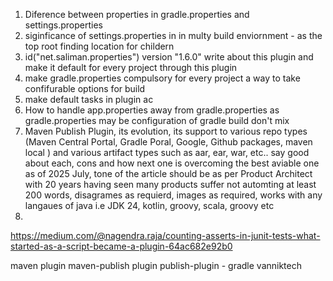 1. Diference between properties in gradle.properties and settings.properties
2. siginficance of settings.properties in in multy build enviornment - as the top root finding location for childern
3. id("net.saliman.properties") version "1.6.0" write about this plugin and make it default for every project through this plugin
4. make gradle.properties compulsory for every project a way to take confifurable options for build
5. make default tasks in plugin ac
6. How to handle app.properties away from gradle.properties as gradle.properties may be configuration of gradle build don't mix
7. Maven Publish Plugin, its evolution, its support to various repo types (Maven Central Portal, Gradle Poral, Google, Github packages, maven local ) and various artifact types such as aar, ear, war, etc.. say good about each, cons and how next one is overcoming the best aviable one as of 2025 July, tone of the article should be as per Product Architect with 20 years having seen many products suffer not automting at least 200 words, disagrames as requierd, images as required, works with any langaues of java i.e JDK 24, kotlin, groovy, scala, groovy etc
8. 

https://medium.com/@nagendra.raja/counting-asserts-in-junit-tests-what-started-as-a-script-became-a-plugin-64ac682e92b0

maven plugin
maven-publish plugin
publish-plugin - gradle
vanniktech